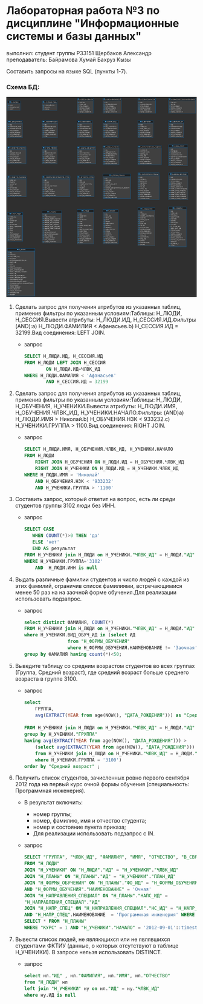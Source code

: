 # Лабораторная работа №3 по дисциплине "Информационные системы и базы данных"

выполнил: студент группы P33151 Щербаков Александр\
преподаватель: Байрамова Хумай Бахруз Кызы

Составить запросы на языке SQL (пункты 1-7).

### Схема БД:

![ucheb-schema](ucheb.png)


1. Сделать запрос для получения атрибутов из указанных таблиц, применив фильтры по указанным условиям:Таблицы: Н_ЛЮДИ, Н_СЕССИЯ.Вывести атрибуты: Н_ЛЮДИ.ИД, Н_СЕССИЯ.ИД.Фильтры (AND):a) Н_ЛЮДИ.ФАМИЛИЯ < Афанасьев.b) Н_СЕССИЯ.ИД = 32199.Вид соединения: LEFT JOIN. 
    - запрос
        
        ```sql
        SELECT Н_ЛЮДИ.ИД, Н_СЕССИЯ.ИД
        FROM Н_ЛЮДИ LEFT JOIN Н_СЕССИЯ 
        		ON Н_ЛЮДИ.ИД=ЧЛВК_ИД
        WHERE Н_ЛЮДИ.ФАМИЛИЯ < 'Афанасьев'
        		AND Н_СЕССИЯ.ИД = 32199
        ```
        
2. Сделать запрос для получения атрибутов из указанных таблиц, применив фильтры по указанным условиям:Таблицы: Н_ЛЮДИ, Н_ОБУЧЕНИЯ, Н_УЧЕНИКИ.Вывести атрибуты: Н_ЛЮДИ.ИМЯ, Н_ОБУЧЕНИЯ.ЧЛВК_ИД, Н_УЧЕНИКИ.НАЧАЛО.Фильтры: (AND)a) Н_ЛЮДИ.ИМЯ > Николай.b) Н_ОБУЧЕНИЯ.НЗК < 933232.c) Н_УЧЕНИКИ.ГРУППА > 1100.Вид соединения: RIGHT JOIN.
    - запрос
        
        ```sql
        SELECT Н_ЛЮДИ.ИМЯ, Н_ОБУЧЕНИЯ.ЧЛВК_ИД, Н_УЧЕНИКИ.НАЧАЛО
        FROM Н_ЛЮДИ 
        	RIGHT JOIN Н_ОБУЧЕНИЯ ON Н_ЛЮДИ.ИД = Н_ОБУЧЕНИЯ.ЧЛВК_ИД
        	RIGHT JOIN Н_УЧЕНИКИ ON Н_ЛЮДИ.ИД = Н_УЧЕНИКИ.ЧЛВК_ИД
        WHERE Н_ЛЮДИ.ИМЯ > 'Николай'
        	AND Н_ОБУЧЕНИЯ.НЗК < '933232'
        	AND Н_УЧЕНИКИ.ГРУППА > '1100'
        ```
        
3. Составить запрос, который ответит на вопрос, есть ли среди студентов группы 3102 люди без ИНН.
    - запрос
        
        ```sql
        SELECT CASE 
           WHEN COUNT(*)>0 THEN 'да'
           ELSE 'нет'
           END AS результат
        FROM Н_УЧЕНИКИ join Н_ЛЮДИ on Н_УЧЕНИКИ."ЧЛВК_ИД" = Н_ЛЮДИ."ИД" 
        WHERE Н_УЧЕНИКИ.ГРУППА='3102' 
        	AND  Н_ЛЮДИ.ИНН is null
        ```
        
4. Выдать различные фамилии студентов и число людей с каждой из этих фамилий, ограничив список фамилиями, встречающимися менее 50 раз на на заочной форме обучения.Для реализации использовать подзапрос.
    - запрос
        
        ```sql
        select distinct ФАМИЛИЯ, COUNT(*)
        FROM Н_УЧЕНИКИ join Н_ЛЮДИ on Н_УЧЕНИКИ."ЧЛВК_ИД" = Н_ЛЮДИ."ИД" 
        where Н_УЧЕНИКИ.ВИД_ОБУЧ_ИД in (select ИД 
        				from "Н_ФОРМЫ_ОБУЧЕНИЯ" 
        				where Н_ФОРМЫ_ОБУЧЕНИЯ.НАИМЕНОВАНИЕ != 'Заочная')
        group by ФАМИЛИЯ having count(*)<50;
        ```
        
5. Выведите таблицу со средним возрастом студентов во всех группах (Группа, Средний возраст), где средний возраст больше среднего возраста в группе 3100.
    - запрос
        
        ```sql
        select 
        	ГРУППА, 
        	avg(EXTRACT(YEAR from age(NOW(), "ДАТА_РОЖДЕНИЯ"))) as "Средний возраст"
        	
        FROM Н_УЧЕНИКИ join Н_ЛЮДИ on Н_УЧЕНИКИ."ЧЛВК_ИД" = Н_ЛЮДИ."ИД" 
        group by Н_УЧЕНИКИ."ГРУППА" 
        having avg(EXTRACT(YEAR from age(NOW(), "ДАТА_РОЖДЕНИЯ"))) >
        	(select avg(EXTRACT(YEAR from age(NOW(), "ДАТА_РОЖДЕНИЯ")))
        	from Н_УЧЕНИКИ join Н_ЛЮДИ on Н_УЧЕНИКИ."ЧЛВК_ИД" = Н_ЛЮДИ."ИД"
        	where Н_УЧЕНИКИ.ГРУППА = '3100')
        order by "Средний возраст" ;
        ```
        
6. Получить список студентов, зачисленных ровно первого сентября 2012 года на первый курс очной формы обучения (специальность: Программная инженерия).
    - В результат включить:
      - номер группы;
      - номер, фамилию, имя и отчество студента;
      - номер и состояние пункта приказа;
      - Для реализации использовать подзапрос с IN.
  
      
   - запрос
        
        ```sql
        SELECT "ГРУППА", "ЧЛВК_ИД", "ФАМИЛИЯ", "ИМЯ", "ОТЧЕСТВО", "В_СВЯЗИ_С", "СОСТОЯНИЕ", Н_УЧЕНИКИ.НАЧАЛО
        FROM "Н_ЛЮДИ"
        JOIN "Н_УЧЕНИКИ" ON "Н_ЛЮДИ"."ИД" = "Н_УЧЕНИКИ"."ЧЛВК_ИД"
        JOIN "Н_ПЛАНЫ" ON "Н_ПЛАНЫ"."ИД" = "Н_УЧЕНИКИ"."ПЛАН_ИД"
        JOIN "Н_ФОРМЫ_ОБУЧЕНИЯ" ON "Н_ПЛАНЫ"."ФО_ИД" = "Н_ФОРМЫ_ОБУЧЕНИЯ"."ИД"
        AND "Н_ФОРМЫ_ОБУЧЕНИЯ"."НАИМЕНОВАНИЕ" = 'Очная'
        JOIN "Н_НАПРАВЛЕНИЯ_СПЕЦИАЛ" ON "Н_ПЛАНЫ"."НАПС_ИД" =
        "Н_НАПРАВЛЕНИЯ_СПЕЦИАЛ"."ИД"
        JOIN "Н_НАПР_СПЕЦ" ON "Н_НАПРАВЛЕНИЯ_СПЕЦИАЛ"."НС_ИД" = "Н_НАПР_СПЕЦ"."ИД"
        AND "Н_НАПР_СПЕЦ".НАИМЕНОВАНИЕ  = 'Программная инженерия' WHERE EXISTS(
        SELECT * FROM "Н_ПЛАНЫ"
        WHERE "КУРС" = 1 AND "Н_УЧЕНИКИ"."НАЧАЛО" = '2012-09-01'::timestamp );
        ```
        
8. Вывести список людей, не являющихся или не являвшихся студентами ФКТИУ (данные, о которых отсутствуют в таблице Н_УЧЕНИКИ). В запросе нельзя использовать DISTINCT.
    - запрос
        
        ```sql
        select нл."ИД" , нл."ФАМИЛИЯ", нл."ИМЯ", нл."ОТЧЕСТВО" 
        from "Н_ЛЮДИ" нл
        left join "Н_УЧЕНИКИ" ну on нл."ИД" = ну."ЧЛВК_ИД" 
        where ну.ИД is null
        ```
